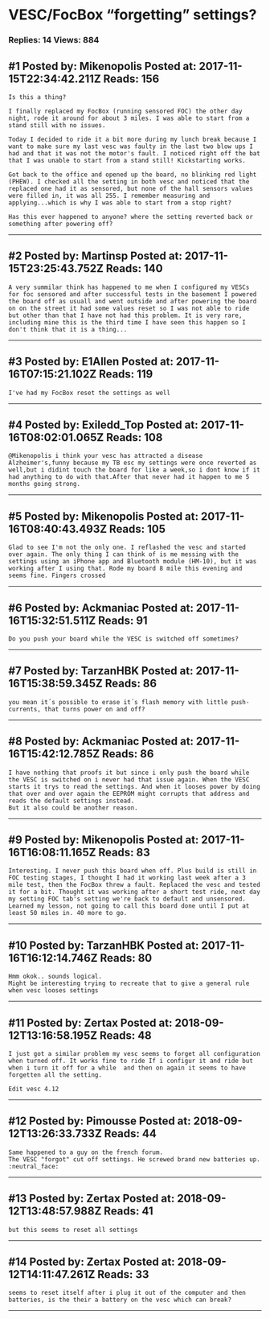 # VESC/FocBox &ldquo;forgetting&rdquo; settings?

### Replies: 14 Views: 884

## \#1 Posted by: Mikenopolis Posted at: 2017-11-15T22:34:42.211Z Reads: 156

```
Is this a thing?
 
I finally replaced my FocBox (running sensored FOC) the other day night, rode it around for about 3 miles. I was able to start from a stand still with no issues.

Today I decided to ride it a bit more during my lunch break because I want to make sure my last vesc was faulty in the last two blow ups I had and that it was not the motor's fault. I noticed right off the bat that I was unable to start from a stand still! Kickstarting works.

Got back to the office and opened up the board, no blinking red light (PHEW). I checked all the setting in both vesc and noticed that the replaced one had it as sensored, but none of the hall sensors values were filled in, it was all 255. I remember measuring and applying...which is why I was able to start from a stop right? 

Has this ever happened to anyone? where the setting reverted back or something after powering off?
```

---
## \#2 Posted by: Martinsp Posted at: 2017-11-15T23:25:43.752Z Reads: 140

```
A very summilar think has happened to me when I configured my VESCs for foc sensored and after successful tests in the basement I powered the board off as usuall and went outside and after powering the board on on the street it had some values reset so I was not able to ride but other than that I have not had this problem. It is very rare, including mine this is the third time I have seen this happen so I don't think that it is a thing...
```

---
## \#3 Posted by: E1Allen Posted at: 2017-11-16T07:15:21.102Z Reads: 119

```
I've had my FocBox reset the settings as well
```

---
## \#4 Posted by: Exiledd_Top Posted at: 2017-11-16T08:02:01.065Z Reads: 108

```
@Mikenopolis i think your vesc has attracted a disease  Alzheimer's,funny because my TB esc my settings were once reverted as well,but i didint touch the board for like a week,so i dont know if it had anything to do with that.After that never had it happen to me 5 months going strong.
```

---
## \#5 Posted by: Mikenopolis Posted at: 2017-11-16T08:40:43.493Z Reads: 105

```
Glad to see I'm not the only one. I reflashed the vesc and started over again. The only thing I can think of is me messing with the settings using an iPhone app and Bluetooth module (HM-10), but it was working after I using that. Rode my board 8 mile this evening and seems fine. Fingers crossed
```

---
## \#6 Posted by: Ackmaniac Posted at: 2017-11-16T15:32:51.511Z Reads: 91

```
Do you push your board while the VESC is switched off sometimes?
```

---
## \#7 Posted by: TarzanHBK Posted at: 2017-11-16T15:38:59.345Z Reads: 86

```
you mean it´s possible to erase it´s flash memory with little push-currents, that turns power on and off?
```

---
## \#8 Posted by: Ackmaniac Posted at: 2017-11-16T15:42:12.785Z Reads: 86

```
I have nothing that proofs it but since i only push the board while the VESC is switched on i never had that issue again. When the VESC starts it trys to read the settings. And when it looses power by doing that over and over again the EEPROM might corrupts that address and reads the default settings instead.
But it also could be another reason.
```

---
## \#9 Posted by: Mikenopolis Posted at: 2017-11-16T16:08:11.165Z Reads: 83

```
Interesting. I never push this board when off. Plus build is still in FOC testing stages, I thought I had it working last week after a 3 mile test, then the FocBox threw a fault. Replaced the vesc and tested it for a bit. Thought it was working after a short test ride, next day my setting FOC tab's setting we're back to default and unsensored. Learned my lesson, not going to call this board done until I put at least 50 miles in. 40 more to go.
```

---
## \#10 Posted by: TarzanHBK Posted at: 2017-11-16T16:12:14.746Z Reads: 80

```
Hmm okok.. sounds logical.
Might be interesting trying to recreate that to give a general rule when vesc looses settings
```

---
## \#11 Posted by: Zertax Posted at: 2018-09-12T13:16:58.195Z Reads: 48

```
I just got a similar problem my vesc seems to forget all configuration when turned off. It works fine to ride If i configur it and ride but when i turn it off for a while  and then on again it seems to have forgetten all the setting.

Edit vesc 4.12
```

---
## \#12 Posted by: Pimousse Posted at: 2018-09-12T13:26:33.733Z Reads: 44

```
Same happened to a guy on the french forum.
The VESC "forgot" cut off settings. He screwed brand new batteries up. :neutral_face:
```

---
## \#13 Posted by: Zertax Posted at: 2018-09-12T13:48:57.988Z Reads: 41

```
but this seems to reset all settings
```

---
## \#14 Posted by: Zertax Posted at: 2018-09-12T14:11:47.261Z Reads: 33

```
seems to reset itself after i plug it out of the computer and then batteries, is the their a battery on the vesc which can break?
```

---
